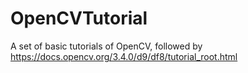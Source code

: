 # OpenCVTutorial
A set of basic tutorials of OpenCV, followed by https://docs.opencv.org/3.4.0/d9/df8/tutorial_root.html
